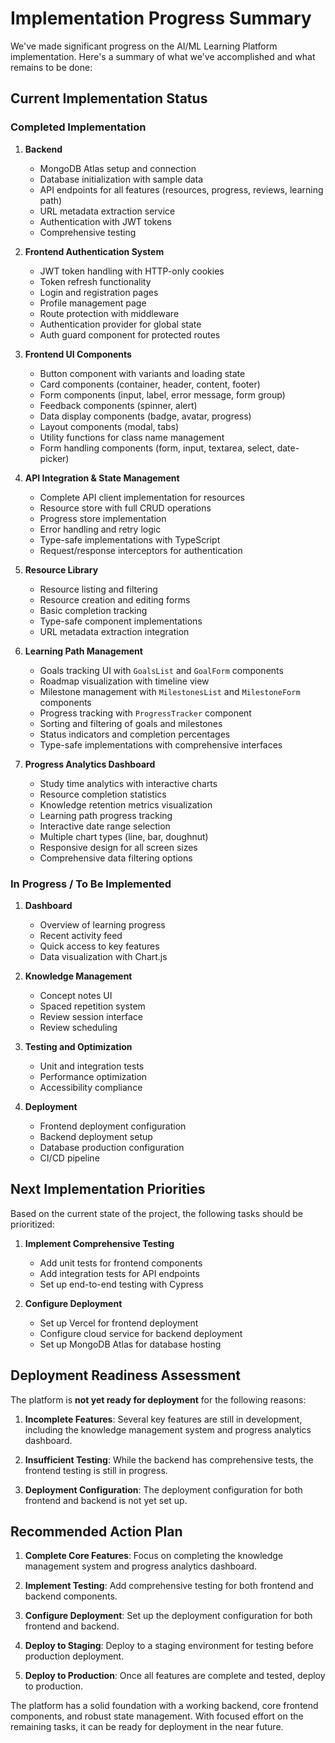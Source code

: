 # Implementation Progress Summary

We've made significant progress on the AI/ML Learning Platform implementation. Here's a summary of what we've accomplished and what remains to be done:

## Current Implementation Status

### Completed Implementation

1. **Backend**
   - MongoDB Atlas setup and connection
   - Database initialization with sample data
   - API endpoints for all features (resources, progress, reviews, learning path)
   - URL metadata extraction service
   - Authentication with JWT tokens
   - Comprehensive testing

2. **Frontend Authentication System**
   - JWT token handling with HTTP-only cookies
   - Token refresh functionality
   - Login and registration pages
   - Profile management page
   - Route protection with middleware
   - Authentication provider for global state
   - Auth guard component for protected routes

3. **Frontend UI Components**
   - Button component with variants and loading state
   - Card components (container, header, content, footer)
   - Form components (input, label, error message, form group)
   - Feedback components (spinner, alert)
   - Data display components (badge, avatar, progress)
   - Layout components (modal, tabs)
   - Utility functions for class name management
   - Form handling components (form, input, textarea, select, date-picker)

4. **API Integration & State Management**
   - Complete API client implementation for resources
   - Resource store with full CRUD operations
   - Progress store implementation
   - Error handling and retry logic
   - Type-safe implementations with TypeScript
   - Request/response interceptors for authentication

5. **Resource Library**
   - Resource listing and filtering
   - Resource creation and editing forms
   - Basic completion tracking
   - Type-safe component implementations
   - URL metadata extraction integration

6. **Learning Path Management**
   - Goals tracking UI with `GoalsList` and `GoalForm` components
   - Roadmap visualization with timeline view
   - Milestone management with `MilestonesList` and `MilestoneForm` components
   - Progress tracking with `ProgressTracker` component
   - Sorting and filtering of goals and milestones
   - Status indicators and completion percentages
   - Type-safe implementations with comprehensive interfaces

7. **Progress Analytics Dashboard**
   - Study time analytics with interactive charts
   - Resource completion statistics
   - Knowledge retention metrics visualization
   - Learning path progress tracking
   - Interactive date range selection
   - Multiple chart types (line, bar, doughnut)
   - Responsive design for all screen sizes
   - Comprehensive data filtering options

### In Progress / To Be Implemented

1. **Dashboard**
   - Overview of learning progress
   - Recent activity feed
   - Quick access to key features
   - Data visualization with Chart.js

2. **Knowledge Management**
   - Concept notes UI
   - Spaced repetition system
   - Review session interface
   - Review scheduling

3. **Testing and Optimization**
   - Unit and integration tests
   - Performance optimization
   - Accessibility compliance

4. **Deployment**
   - Frontend deployment configuration
   - Backend deployment setup
   - Database production configuration
   - CI/CD pipeline

## Next Implementation Priorities

Based on the current state of the project, the following tasks should be prioritized:

1. **Implement Comprehensive Testing**
   - Add unit tests for frontend components
   - Add integration tests for API endpoints
   - Set up end-to-end testing with Cypress

2. **Configure Deployment**
   - Set up Vercel for frontend deployment
   - Configure cloud service for backend deployment
   - Set up MongoDB Atlas for database hosting

## Deployment Readiness Assessment

The platform is **not yet ready for deployment** for the following reasons:

1. **Incomplete Features**: Several key features are still in development, including the knowledge management system and progress analytics dashboard.

2. **Insufficient Testing**: While the backend has comprehensive tests, the frontend testing is still in progress.

3. **Deployment Configuration**: The deployment configuration for both frontend and backend is not yet set up.

## Recommended Action Plan

1. **Complete Core Features**: Focus on completing the knowledge management system and progress analytics dashboard.

2. **Implement Testing**: Add comprehensive testing for both frontend and backend components.

3. **Configure Deployment**: Set up the deployment configuration for both frontend and backend.

4. **Deploy to Staging**: Deploy to a staging environment for testing before production deployment.

5. **Deploy to Production**: Once all features are complete and tested, deploy to production.

The platform has a solid foundation with a working backend, core frontend components, and robust state management. With focused effort on the remaining tasks, it can be ready for deployment in the near future.